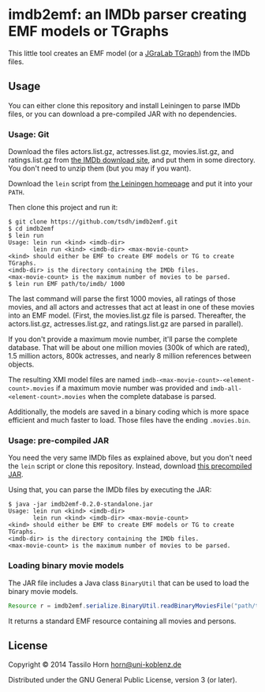 # imdb2emf: an IMDb parser creating EMF models or TGraphs

This little tool creates an EMF model (or a
[JGraLab TGraph](http://jgralab.github.io/jgralab/)) from the IMDb files.

## Usage

You can either clone this repository and install Leiningen to parse IMDb files,
or you can download a pre-compiled JAR with no dependencies.

### Usage: Git

Download the files actors.list.gz, actresses.list.gz, movies.list.gz, and
ratings.list.gz from [the IMDb download site](http://www.imdb.com/interfaces),
and put them in some directory.  You don't need to unzip them (but you may if
you want).

Download the `lein` script from
[the Leiningen homepage](http://www.leiningen.org) and put it into your `PATH`.

Then clone this project and run it:

````
$ git clone https://github.com/tsdh/imdb2emf.git
$ cd imdb2emf
$ lein run
Usage: lein run <kind> <imdb-dir>
       lein run <kind> <imdb-dir> <max-movie-count>
<kind> should either be EMF to create EMF models or TG to create TGraphs.
<imdb-dir> is the directory containing the IMDb files.
<max-movie-count> is the maximum number of movies to be parsed.
$ lein run EMF path/to/imdb/ 1000
````

The last command will parse the first 1000 movies, all ratings of those movies,
and all actors and actresses that act at least in one of these movies into an
EMF model.  (First, the movies.list.gz file is parsed.  Thereafter, the
actors.list.gz, actresses.list.gz, and ratings.list.gz are parsed in parallel).

If you don't provide a maximum movie number, it'll parse the complete database.
That will be about one million movies (300k of which are rated), 1.5 million
actors, 800k actresses, and nearly 8 million references between objects.

The resulting XMI model files are named
`imdb-<max-movie-count>-<element-count>.movies` if a maximum movie number was
provided and `imdb-all-<element-count>.movies` when the complete database is
parsed.

Additionally, the models are saved in a binary coding which is more space
efficient and much faster to load.  Those files have the ending `.movies.bin`.

### Usage: pre-compiled JAR

You need the very same IMDb files as explained above, but you don't need the
`lein` script or clone this repository.  Instead, download
[this precompiled JAR](http://userpages.uni-koblenz.de/~horn/imdb2emf-0.2.0-standalone.jar).

Using that, you can parse the IMDb files by executing the JAR:

````
$ java -jar imdb2emf-0.2.0-standalone.jar
Usage: lein run <kind> <imdb-dir>
       lein run <kind> <imdb-dir> <max-movie-count>
<kind> should either be EMF to create EMF models or TG to create TGraphs.
<imdb-dir> is the directory containing the IMDb files.
<max-movie-count> is the maximum number of movies to be parsed.
````

### Loading binary movie models

The JAR file includes a Java class `BinaryUtil` that can be used to load the
binary movie models.


```` java
Resource r = imdb2emf.serialize.BinaryUtil.readBinaryMoviesFile("path/to/imdb.movies.bin");
````

It returns a standard EMF resource containing all movies and persons.

## License

Copyright © 2014 Tassilo Horn <horn@uni-koblenz.de>

Distributed under the GNU General Public License, version 3 (or later).
